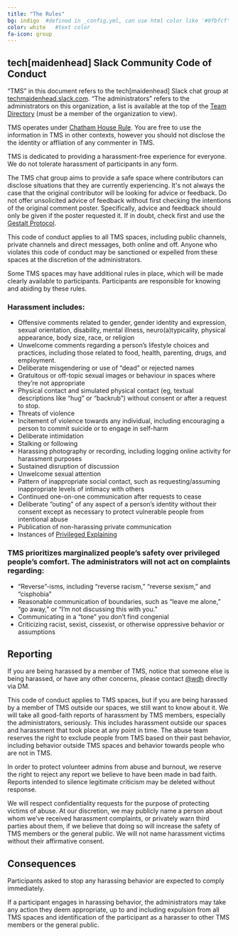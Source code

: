 ```yaml
---
title: "The Rules"
bg: indigo  #defined in _config.yml, can use html color like '#0fbfcf'
color: white   #text color
fa-icon: group
---
```


## tech[maidenhead] Slack Community Code of Conduct ##

“TMS” in this document refers to the tech[maidenhead] Slack chat group at [techmaidenhead.slack.com](http://techmaidenhead.slack.com). “The administrators” refers to the administrators on this organization, a list is available at the top of the [Team Directory](https://techmaidenhead.slack.com/team) (must be a member of the organization to view). 

TMS operates under [Chatham House Rule](https://www.chathamhouse.org/about/chatham-house-rule). You are free to use the information in TMS in other contexts, however you should not disclose the the identity or affliation of any commenter in TMS.

TMS is dedicated to providing a harassment-free experience for everyone. We do not tolerate harassment of participants in any form. 

The TMS chat group aims to provide a safe space where contributors can disclose situations that they are currently experiencing. It's not always the case that the original contributor will be looking for advice or feedback. Do not offer unsolicited advice of feedback without first checking the intentions of the original comment poster. Specifically, advice and feedback should only be given if the poster requested it. If in doubt, check first and use the [Gestalt Protocol](http://www.stathakis.com/blog/leadership/bid/320702/What-is-Gestalt-and-Why-You-Need-To-Know-It).

This code of conduct applies to all TMS spaces, including public channels, private channels and direct messages, both online and off. Anyone who violates this code of conduct may be sanctioned or expelled from these spaces at the discretion of the administrators.

Some TMS spaces may have additional rules in place, which will be made clearly available to participants. Participants are responsible for knowing and abiding by these rules.

### Harassment includes: ##

- Offensive comments related to gender, gender identity and expression, sexual orientation, disability, mental illness, neuro(a)typicality, physical appearance, body size, race, or religion
- Unwelcome comments regarding a person’s lifestyle choices and practices, including those related to food, health, parenting, drugs, and employment.
- Deliberate misgendering or use of “dead” or rejected names
- Gratuitous or off-topic sexual images or behaviour in spaces where they’re not appropriate
- Physical contact and simulated physical contact (eg, textual descriptions like “hug” or “backrub”) without consent or after a request to stop.
- Threats of violence
- Incitement of violence towards any individual, including encouraging a person to commit suicide or to engage in self-harm
- Deliberate intimidation
- Stalking or following
- Harassing photography or recording, including logging online activity for harassment purposes
- Sustained disruption of discussion
- Unwelcome sexual attention
- Pattern of inappropriate social contact, such as requesting/assuming inappropriate levels of intimacy with others
- Continued one-on-one communication after requests to cease
- Deliberate “outing” of any aspect of a person’s identity without their consent except as necessary to protect vulnerable people from intentional abuse
- Publication of non-harassing private communication
- Instances of [Privileged Explaining](http://everydayfeminism.com/2014/12/the-problem-with-privilege-explaining/)

### TMS prioritizes marginalized people’s safety over privileged people’s comfort. The administrators will not act on complaints regarding: ###

- “Reverse”-isms, including “reverse racism,” “reverse sexism,” and “cisphobia”
- Reasonable communication of boundaries, such as “leave me alone,” “go away,” or “I’m not discussing this with you.”
- Communicating in a “tone” you don’t find congenial
- Criticizing racist, sexist, cissexist, or otherwise oppressive behavior or assumptions

## Reporting ##

If you are being harassed by a member of TMS, notice that someone else is being harassed, or have any other concerns, please contact [@wdh](https://techmaidenhead.slack.com/team/wds) directly via DM.

This code of conduct applies to TMS spaces, but if you are being harassed by a member of TMS outside our spaces, we still want to know about it. We will take all good-faith reports of harassment by TMS members, especially the administrators, seriously. This includes harassment outside our spaces and harassment that took place at any point in time. The abuse team reserves the right to exclude people from TMS based on their past behavior, including behavior outside TMS spaces and behavior towards people who are not in TMS.

In order to protect volunteer admins from abuse and burnout, we reserve the right to reject any report we believe to have been made in bad faith. Reports intended to silence legitimate criticism may be deleted without response.

We will respect confidentiality requests for the purpose of protecting victims of abuse. At our discretion, we may publicly name a person about whom we’ve received harassment complaints, or privately warn third parties about them, if we believe that doing so will increase the safety of TMS members or the general public. We will not name harassment victims without their affirmative consent.

## Consequences ##

Participants asked to stop any harassing behavior are expected to comply immediately.

If a participant engages in harassing behavior, the administrators may take any action they deem appropriate, up to and including expulsion from all TMS spaces and identification of the participant as a harasser to other TMS members or the general public.
